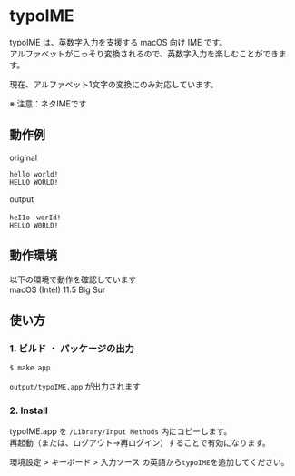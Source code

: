 # typoIME

typoIME は、英数字入力を支援する macOS 向け IME です。  
アルファベットがこっそり変換されるので、英数字入力を楽しむことができます。  

現在、アルファベット1文字の変換にのみ対応しています。

※ 注意：ネタIMEです

## 動作例

original
```
hello world!
HELLO WORLD!
```

output
```
heI1o　worId!
HELLO W0RLD! 
```

## 動作環境

以下の環境で動作を確認しています  
macOS (Intel) 11.5 Big Sur  

## 使い方

### 1. ビルド ・ パッケージの出力

```sh
$ make app
```

`output/typoIME.app` が出力されます

### 2. Install

typoIME.app を `/Library/Input Methods` 内にコピーします。  
再起動（または、ログアウト→再ログイン）することで有効になります。

環境設定 > キーボード > 入力ソース の英語から`typoIME`を追加してください。
